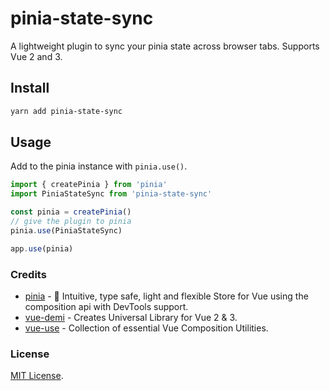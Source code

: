 # pinia-state-sync

A lightweight plugin to sync your pinia state across browser tabs. Supports Vue 2 and 3.

## Install

```sh
yarn add pinia-state-sync
```

## Usage

Add to the pinia instance with `pinia.use()`.

```ts
import { createPinia } from 'pinia'
import PiniaStateSync from 'pinia-state-sync'

const pinia = createPinia()
// give the plugin to pinia
pinia.use(PiniaStateSync)

app.use(pinia)
```

### Credits

- [pinia](https://pinia.esm.dev/) - 🍍 Intuitive, type safe, light and flexible Store for Vue using the composition api with DevTools support.
- [vue-demi](https://github.com/vueuse/vue-demi/) - Creates Universal Library for Vue 2 & 3.
- [vue-use](https://vueuse.org/) - Collection of essential Vue Composition Utilities.

### License

[MIT License](http://opensource.org/licenses/MIT).